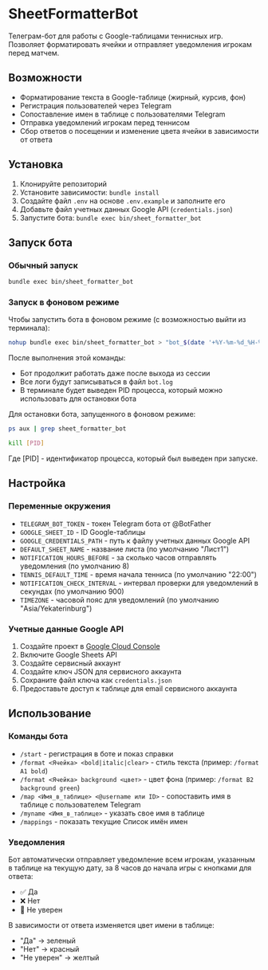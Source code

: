 # SheetFormatterBot

Телеграм-бот для работы с Google-таблицами теннисных игр. Позволяет форматировать ячейки и отправляет уведомления игрокам перед матчем.

## Возможности

- Форматирование текста в Google-таблице (жирный, курсив, фон)
- Регистрация пользователей через Telegram
- Сопоставление имен в таблице с пользователями Telegram
- Отправка уведомлений игрокам перед теннисом
- Сбор ответов о посещении и изменение цвета ячейки в зависимости от ответа

## Установка

1. Клонируйте репозиторий
2. Установите зависимости: `bundle install`
3. Создайте файл `.env` на основе `.env.example` и заполните его
4. Добавьте файл учетных данных Google API (`credentials.json`)
5. Запустите бота: `bundle exec bin/sheet_formatter_bot`

## Запуск бота

### Обычный запуск
```bash
bundle exec bin/sheet_formatter_bot
```

### Запуск в фоновом режиме
Чтобы запустить бота в фоновом режиме (с возможностью выйти из терминала):
```bash
nohup bundle exec bin/sheet_formatter_bot > "bot_$(date '+%Y-%m-%d_%H-%M-%S').log" 2>&1 &
```

После выполнения этой команды:
- Бот продолжит работать даже после выхода из сессии
- Все логи будут записываться в файл `bot.log`
- В терминале будет выведен PID процесса, который можно использовать для остановки бота

Для остановки бота, запущенного в фоновом режиме:
```bash
ps aux | grep sheet_formatter_bot

kill [PID]
```
Где [PID] - идентификатор процесса, который был выведен при запуске.

## Настройка

### Переменные окружения

- `TELEGRAM_BOT_TOKEN` - токен Telegram бота от @BotFather
- `GOOGLE_SHEET_ID` - ID Google-таблицы
- `GOOGLE_CREDENTIALS_PATH` - путь к файлу учетных данных Google API
- `DEFAULT_SHEET_NAME` - название листа (по умолчанию "Лист1")
- `NOTIFICATION_HOURS_BEFORE` - за сколько часов отправлять уведомления (по умолчанию 8)
- `TENNIS_DEFAULT_TIME` - время начала тенниса (по умолчанию "22:00")
- `NOTIFICATION_CHECK_INTERVAL` - интервал проверки для уведомлений в секундах (по умолчанию 900)
- `TIMEZONE` - часовой пояс для уведомлений (по умолчанию "Asia/Yekaterinburg")

### Учетные данные Google API

1. Создайте проект в [Google Cloud Console](https://console.cloud.google.com/)
2. Включите Google Sheets API
3. Создайте сервисный аккаунт
4. Создайте ключ JSON для сервисного аккаунта
5. Сохраните файл ключа как `credentials.json`
6. Предоставьте доступ к таблице для email сервисного аккаунта

## Использование

### Команды бота

- `/start` - регистрация в боте и показ справки
- `/format <Ячейка> <bold|italic|clear>` - стиль текста (пример: `/format A1 bold`)
- `/format <Ячейка> background <цвет>` - цвет фона (пример: `/format B2 background green`)
- `/map <Имя_в_таблице> <@username или ID>` - сопоставить имя в таблице с пользователем Telegram
- `/myname <Имя_в_таблице>` - указать свое имя в таблице
- `/mappings` - показать текущие Список имён имен

### Уведомления

Бот автоматически отправляет уведомление всем игрокам, указанным в таблице на текущую дату, за 8 часов до начала игры с кнопками для ответа:
- ✅ Да
- ❌ Нет
- 🤔 Не уверен

В зависимости от ответа изменяется цвет имени в таблице:
- "Да" -> зеленый
- "Нет" -> красный
- "Не уверен" -> желтый